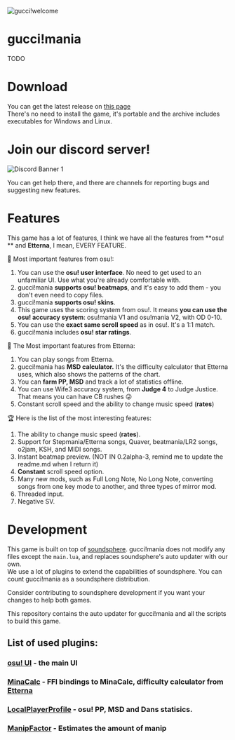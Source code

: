 ![gucci!welcome](assets/gucci-welcome@2x.png)
# gucci!mania
TODO

# Download
You can get the latest release on [this page](https://github.com/Thetan-ILW/gucci-mania/releases)  
There's no need to install the game, it's portable and the archive includes executables for Windows and Linux.

# Join our discord server!
![Discord Banner 1](https://discord.com/api/guilds/1292943911253442633/widget.png?style=banner1)

You can get help there, and there are channels for reporting bugs and suggesting new features.  

# Features
This game has a lot of features, I think we have all the features from **osu! ** and **Etterna**, I mean, EVERY FEATURE. 

:mag_right:  Most important features from osu!:
1. You can use the **osu! user interface**. No need to get used to an unfamiliar UI. Use what you're already comfortable with.
2. gucci!mania **supports osu! beatmaps**, and it's easy to add them - you don't even need to copy files.
3. gucci!mania **supports osu! skins**.
4. This game uses the scoring system from osu!. It means **you can use the osu! accuracy system**: osu!mania V1 and osu!mania V2, with OD 0-10.
5. You can use the **exact same scroll speed** as in osu!. It's a 1:1 match.
6. gucci!mania includes **osu! star ratings**.

:hamburger:   The Most important features from Etterna:
1. You can play songs from Etterna.
2. gucci!mania has **MSD calculator.** It's the difficulty calculator that Etterna uses, which also shows the patterns of the chart.
3. You can **farm PP, MSD** and track a lot of statistics offline.
4. You can use Wife3 accuracy system, from **Judge 4** to Judge Justice. That means you can have CB rushes :stuck_out_tongue_winking_eye: 
5. Constant scroll speed and the ability to change music speed (**rates**)

:trophy:  Here is the list of the most interesting features:
1. The ability to change music speed (**rates**).
2. Support for Stepmania/Etterna songs, Quaver, beatmania/LR2 songs, o2jam, KSH, and MIDI songs.
3. Instant beatmap preview. (NOT IN 0.2alpha-3, remind me to update the readme.md when I return it)
4. **Constant** scroll speed option.
5. Many new mods, such as Full Long Note, No Long Note, converting songs from one key mode to another, and three types of mirror mod.
6. Threaded input.
7. Negative SV.

# Development
This game is built on top of [soundsphere](https://github.com/semyon422/soundsphere). gucci!mania does not modify any files except the `main.lua`, and replaces soundsphere's auto updater with our own.  
We use a lot of plugins to extend the capabilities of soundsphere. You can count gucci!mania as a soundsphere distribution.  

Consider contributing to soundsphere development if you want your changes to help both games.  

This repository contains the auto updater for gucci!mania and all the scripts to build this game.

## List of used plugins:
### [osu! UI](https://github.com/Thetan-ILW/osu_ui) - the main UI
### [MinaCalc](https://github.com/Thetan-ILW/MinaCalc-soundsphere) - FFI bindings to MinaCalc, difficulty calculator from [Etterna](https://github.com/etternagame/etterna)
### [LocalPlayerProfile](https://github.com/Thetan-ILW/PlayerProfile-soundsphere) - osu! PP, MSD and Dans statisics.
### [ManipFactor](https://github.com/Thetan-ILW/ManipFactorEtterna-soundsphere) - Estimates the amount of manip

